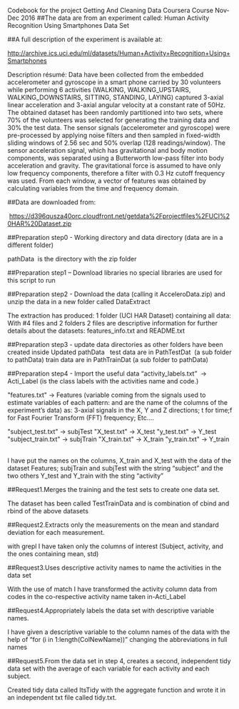 

Codebook for the project Getting And Cleaning Data Coursera
Course Nov-Dec 2016
##The data are from an experiment called: Human Activity Recognition Using Smartphones Data Set 

##A full description of the experiment is available at:

http://archive.ics.uci.edu/ml/datasets/Human+Activity+Recognition+Using+Smartphones

Description résumé: Data have been collected from the embedded
accelerometer and gyroscope in a smart phone carried by 30 volunteers while
performing 6 activities (WALKING, WALKING_UPSTAIRS, WALKING_DOWNSTAIRS,
SITTING, STANDING, LAYING) captured 3-axial linear acceleration and 3-axial
angular velocity at a constant rate of 50Hz. The obtained dataset has been
randomly partitioned into two sets, where 70% of the volunteers was selected
for generating the training data and 30% the test data. 
The sensor signals (accelerometer and gyroscope) were pre-processed by applying
noise filters and then sampled in fixed-width sliding windows of 2.56 sec and
50% overlap (128 readings/window). The sensor acceleration signal, which has
gravitational and body motion components, was separated using a Butterworth
low-pass filter into body acceleration and gravity. The gravitational force is
assumed to have only low frequency components, therefore a filter with 0.3 Hz
cutoff frequency was used. From each window, a vector of features was obtained
by calculating variables from the time and frequency domain.



##Data are downloaded from: 

 https://d396qusza40orc.cloudfront.net/getdata%2Fprojectfiles%2FUCI%20HAR%20Dataset.zip

##Preparation step0 - Working directory and data directory (data are in a different folder)

pathData  is the directory with the zip folder

##Preparation step1 – Download libraries
no special libraries are used for this script to run

##Preparation step2 - Download the data (calling it AcceleroData.zip) and unzip the data in a new folder called DataExtract

The extraction has produced:
1 folder (UCI HAR Dataset) containing all data: 
With #4 files and 2 folders
2 files are descriptive information for further details about the datasets: features_info.txt and README.txt 

##Preparation step3 - update data directories as other folders have been created inside
Updated pathData  
test data are in PathTestDat  (a sub folder to pathData)
train data are in PathTrainDat (a sub folder to pathData)

##Preparation step4 - Import the useful data 
“activity_labels.txt”  -> Acti_Label (is the class labels with the activities name and code.)

"features.txt" -> Features (variable coming from the signals used to estimate
variables of each pattern: and are the name of the columns of the experiment’s
data) as: 3-axial signals in the X, Y and Z directions; t for time;f for Fast
Fourier Transform (FFT) frequency; Etc.…

"subject_test.txt" -> subjTest
"X_test.txt" -> X_test
"y_test.txt" -> Y_test
"subject_train.txt" -> subjTrain
"X_train.txt" -> X_train
"y_train.txt" -> Y_train
 

I have put the names on the columns, X_train and X_test with the data of the dataset Features;
subjTrain and subjTest with the string “subject”
and the two others Y_test and Y_train with the sting “activity”

##Request1.Merges the training and the test sets to create one data set.

The dataset has been called TestTrainData and is combination of cbind and rbind of the above datasets

##Request2.Extracts only the measurements on the mean and standard deviation for each measurement. 

with grepl I have taken only the columns of interest (Subject, activity, and the ones containing mean, std)

##Request3.Uses descriptive activity names to name the activities in the data set

With the use of match I have transformed the activity column data from codes in the co-respective activity name taken in-Acti_Label

##Request4.Appropriately labels the data set with descriptive variable names. 

I have given a descriptive variable to the column names of the data with the help of “for (i in 1:length(ColNewName))” changing the abbreviations in full names

##Request5.From the data set in step 4, creates a second, independent tidy data set with the average of each variable for each activity
and each subject.

Created tidy data called ItsTidy with the aggregate function
and wrote it in an independent txt file called tidy.txt.

 

